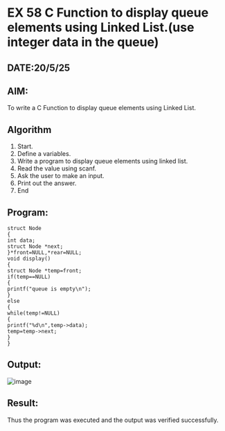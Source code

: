 # EX 58 C Function to display queue elements using Linked List.(use integer data in the queue)
## DATE:20/5/25
## AIM:
To write a C Function to display queue elements using Linked List.

## Algorithm
1. Start. 
2. Define a variables. 
3. Write a program to display queue elements using linked list. 
4. Read the value using scanf. 
5. Ask the user to make an input. 
6. Print out the answer. 
7. End   

## Program:
```
struct Node 
{ 
int data; 
struct Node *next; 
}*front=NULL,*rear=NULL; 
void display() 
{ 
struct Node *temp=front; 
if(temp==NULL) 
{ 
printf("queue is empty\n"); 
} 
else 
{ 
while(temp!=NULL) 
{ 
printf("%d\n",temp->data); 
temp=temp->next; 
} 
} 
```

## Output:
![image](https://github.com/user-attachments/assets/0fbe63fd-7dd6-4719-9e3b-22a558fd3e64)

## Result:
Thus the program was executed and the output was verified successfully.
